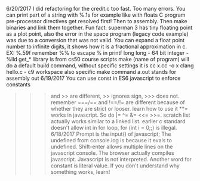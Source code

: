 6/20/2017
I did refactoring for the credit.c too fast.  Too many errors.
You can print part of a string with %.1s for example like with floats
C program pre-processor directives get resolved first! Then to assembly. Then 
make binaries and link them together.
Fun fact: superman 3 has tiny floating point as a plot point, also the error
in the space program (legacy code example) was due to a conversion that
was not valid.
You can expand a float point number to infinite digits, it shows how it is a
fractional approximation in c.  EX: %.59f
remember %% to escape % in printf
long long - 64 bit integer - %lld
get_* library is from cs50 course scripts
make (name of program) will do a default build command, without specific settings
it is cc x.cc -o x
clang hello.c - c9 workspace also specific make command
a.out stands for assembly out
6/19/2017
You can use const in ES6 javascript to enforce constants
>>> and >> are different, >> ignores sign, >>> does not.
remember ===/== and !==/!= are different because of whether they are strict or looser.
learn how to use it
**= works in javascript.  So do |= ^= &= <<= >>=.
scratch list actually works similar to a linked list.
earlier c standard doesn't allow int in for loop, for (int i = 0;;) is illegal.
6/18/2017
Prompt is the input() of javascript;
The undefined from console.log is because it evals to undefined.
Shift-enter allows multiple lines on the javascript console.
The browser actually compiles javascript.  Javascript is not interpreted. 
Another word for constant is literal value.
If you don't understand why something works, learn!